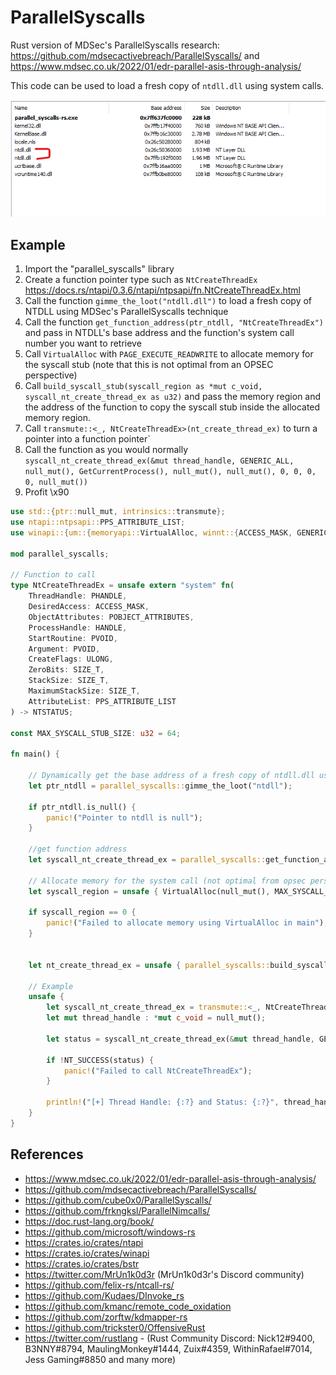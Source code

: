 # ParallelSyscalls

Rust version of MDSec's ParallelSyscalls research: https://github.com/mdsecactivebreach/ParallelSyscalls/ and https://www.mdsec.co.uk/2022/01/edr-parallel-asis-through-analysis/

This code can be used to load a fresh copy of `ntdll.dll` using system calls.

![ntdlll](./ntdll.png)


## Example

1. Import the "parallel_syscalls" library
2. Create a function pointer type such as `NtCreateThreadEx` https://docs.rs/ntapi/0.3.6/ntapi/ntpsapi/fn.NtCreateThreadEx.html
3. Call the function `gimme_the_loot("ntdll.dll")` to load a fresh copy of NTDLL using MDSec's ParallelSyscalls technique
4. Call the function `get_function_address(ptr_ntdll, "NtCreateThreadEx")` and pass in NTDLL's base address and the function's system call number you want to retrieve
5. Call `VirtualAlloc` with `PAGE_EXECUTE_READWRITE` to allocate memory for the syscall stub (note that this is not optimal from an OPSEC perspective)
6. Call `build_syscall_stub(syscall_region as *mut c_void, syscall_nt_create_thread_ex as u32)` and pass the memory region and the address of the function to copy the syscall stub inside the allocated memory region.
7. Call `transmute::<_, NtCreateThreadEx>(nt_create_thread_ex)` to turn a pointer into a function pointer`
8. Call the function as you would normally `syscall_nt_create_thread_ex(&mut thread_handle, GENERIC_ALL, null_mut(), GetCurrentProcess(), null_mut(), null_mut(), 0, 0, 0, 0, null_mut())`
9. Profit \x90

```rust
use std::{ptr::null_mut, intrinsics::transmute};
use ntapi::ntpsapi::PPS_ATTRIBUTE_LIST;
use winapi::{um::{memoryapi::VirtualAlloc, winnt::{ACCESS_MASK, GENERIC_ALL, MEM_RESERVE, MEM_COMMIT, PAGE_EXECUTE_READWRITE}, processthreadsapi::GetCurrentProcess}, shared::{ntdef::{PHANDLE, POBJECT_ATTRIBUTES, HANDLE, PVOID, NTSTATUS, NT_SUCCESS}, minwindef::ULONG, basetsd::SIZE_T}, ctypes::c_void};

mod parallel_syscalls;

// Function to call
type NtCreateThreadEx = unsafe extern "system" fn(
    ThreadHandle: PHANDLE, 
    DesiredAccess: ACCESS_MASK, 
    ObjectAttributes: POBJECT_ATTRIBUTES, 
    ProcessHandle: HANDLE, 
    StartRoutine: PVOID, 
    Argument: PVOID, 
    CreateFlags: ULONG, 
    ZeroBits: SIZE_T, 
    StackSize: SIZE_T, 
    MaximumStackSize: SIZE_T, 
    AttributeList: PPS_ATTRIBUTE_LIST
) -> NTSTATUS;

const MAX_SYSCALL_STUB_SIZE: u32 = 64;

fn main() {

    // Dynamically get the base address of a fresh copy of ntdll.dll using mdsec's technique
    let ptr_ntdll = parallel_syscalls::gimme_the_loot("ntdll");

    if ptr_ntdll.is_null() {
        panic!("Pointer to ntdll is null");
    }

    //get function address
    let syscall_nt_create_thread_ex = parallel_syscalls::get_function_address(ptr_ntdll, "NtCreateThreadEx");

    // Allocate memory for the system call (not optimal from opsec perspective)
    let syscall_region = unsafe { VirtualAlloc(null_mut(), MAX_SYSCALL_STUB_SIZE as usize, MEM_RESERVE | MEM_COMMIT, PAGE_EXECUTE_READWRITE) as usize };

    if syscall_region == 0 {
        panic!("Failed to allocate memory using VirtualAlloc in main");
    }


    let nt_create_thread_ex = unsafe { parallel_syscalls::build_syscall_stub(syscall_region as *mut c_void, syscall_nt_create_thread_ex as u32) };
    
    // Example
    unsafe {
        let syscall_nt_create_thread_ex = transmute::<_, NtCreateThreadEx>(nt_create_thread_ex);
        let mut thread_handle : *mut c_void = null_mut();

        let status = syscall_nt_create_thread_ex(&mut thread_handle, GENERIC_ALL, null_mut(), GetCurrentProcess(), null_mut(), null_mut(), 0, 0, 0, 0, null_mut());

        if !NT_SUCCESS(status) {
            panic!("Failed to call NtCreateThreadEx");
        }

        println!("[+] Thread Handle: {:?} and Status: {:?}", thread_handle, status);
    }
}
```


## References

* https://www.mdsec.co.uk/2022/01/edr-parallel-asis-through-analysis/
* https://github.com/mdsecactivebreach/ParallelSyscalls/
* https://github.com/cube0x0/ParallelSyscalls/
* https://github.com/frkngksl/ParallelNimcalls/
* https://doc.rust-lang.org/book/
* https://github.com/microsoft/windows-rs
* https://crates.io/crates/ntapi
* https://crates.io/crates/winapi
* https://crates.io/crates/bstr
* https://twitter.com/MrUn1k0d3r (MrUn1k0d3r's Discord community)
* https://github.com/felix-rs/ntcall-rs/
* https://github.com/Kudaes/DInvoke_rs
* https://github.com/kmanc/remote_code_oxidation
* https://github.com/zorftw/kdmapper-rs
* https://github.com/trickster0/OffensiveRust
* https://twitter.com/rustlang - (Rust Community Discord: Nick12#9400, B3NNY#8794, MaulingMonkey#1444, Zuix#4359, WithinRafael#7014, Jess Gaming#8850 and many more)


